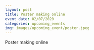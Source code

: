 ```yaml
---
layout: post
title: Poster making online
event_date: 02/07/2020
categories: upcoming_events
img: images/upcoming_event/poster.jpeg
---
```

Poster making online
